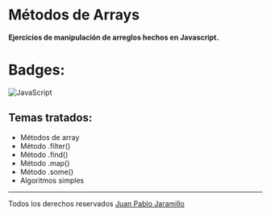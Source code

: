 # Métodos de Arrays
**Ejercicios de manipulación de arreglos hechos en Javascript.**
# Badges: 
![JavaScript](https://img.shields.io/badge/javascript-%23323330.svg?style=for-the-badge&logo=javascript&logoColor=%23F7DF1E)
 ## Temas tratados:
 * Métodos de array 
 * Método .filter()
 * Método .find() 
 * Método .map()
 * Método .some()
 * Algoritmos simples 
 * *** 
Todos los derechos reservados [Juan Pablo Jaramillo](https://github.com/HotSauce96)
